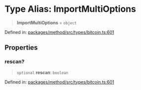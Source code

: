 # Type Alias: ImportMultiOptions

> **ImportMultiOptions** = `object`

Defined in: [packages/method/src/types/bitcoin.ts:601](https://github.com/dcdpr/did-btcr2-js/blob/4a717493e735221d072999f212891939f4de3f23/packages/method/src/types/bitcoin.ts#L601)

## Properties

### rescan?

> `optional` **rescan**: `boolean`

Defined in: [packages/method/src/types/bitcoin.ts:601](https://github.com/dcdpr/did-btcr2-js/blob/4a717493e735221d072999f212891939f4de3f23/packages/method/src/types/bitcoin.ts#L601)
